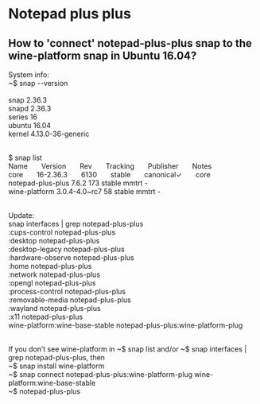 # Notepad plus plus
## How to 'connect' notepad-plus-plus snap to the wine-platform snap in Ubuntu 16.04?

System info: <br />
~$ snap --version <br /><br />
snap    2.36.3 <br />
snapd   2.36.3 <br />
series  16 <br />
ubuntu  16.04 <br />
kernel  4.13.0-36-generic <br /><br />

$ snap list <br />
Name&nbsp;&nbsp;&nbsp;&nbsp;&nbsp;&nbsp;               Version&nbsp;&nbsp;&nbsp;&nbsp;&nbsp;&nbsp;        Rev&nbsp;&nbsp;&nbsp;&nbsp;&nbsp;&nbsp;   Tracking&nbsp;&nbsp;&nbsp;&nbsp;&nbsp;&nbsp;  Publisher&nbsp;&nbsp;&nbsp;&nbsp;&nbsp;&nbsp;   Notes <br />
core&nbsp;&nbsp;&nbsp;&nbsp;&nbsp;&nbsp;               16-2.36.3&nbsp;&nbsp;&nbsp;&nbsp;&nbsp;&nbsp;      6130&nbsp;&nbsp;&nbsp;&nbsp;&nbsp;&nbsp;  stable&nbsp;&nbsp;&nbsp;&nbsp;&nbsp;&nbsp;    canonical✓&nbsp;&nbsp;&nbsp;&nbsp;&nbsp;&nbsp;  core <br />
notepad-plus-plus  7.6.2          173   stable    mmtrt       - <br />
wine-platform      3.0.4-4.0~rc7  58    stable    mmtrt       - <br /><br />

Update: <br />
snap interfaces | grep notepad-plus-plus <br />
:cups-control                    notepad-plus-plus <br />
:desktop                         notepad-plus-plus <br />
:desktop-legacy                  notepad-plus-plus <br />
:hardware-observe                notepad-plus-plus <br />
:home                            notepad-plus-plus <br />
:network                         notepad-plus-plus <br />
:opengl                          notepad-plus-plus <br />
:process-control                 notepad-plus-plus <br />
:removable-media                 notepad-plus-plus <br />
:wayland                         notepad-plus-plus <br />
:x11                             notepad-plus-plus <br />
wine-platform:wine-base-stable   notepad-plus-plus:wine-platform-plug <br /><br />

If you don’t see wine-platform in ~$ snap list and/or ~$ snap interfaces | grep notepad-plus-plus, then  <br />
~$ snap install wine-platform <br />
~$ snap connect notepad-plus-plus:wine-platform-plug wine-platform:wine-base-stable <br />
~$ notepad-plus-plus
